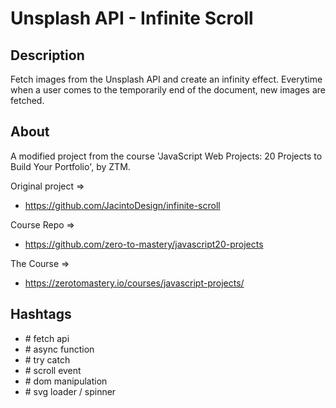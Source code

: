 # Unsplash API - Infinite Scroll

## Description

Fetch images from the Unsplash API and create an infinity effect. Everytime when a user comes to the temporarily end of the document, new images are fetched.


## About

A modified project from the course 'JavaScript Web Projects: 20 Projects to Build Your Portfolio', by ZTM.

Original project => 
- https://github.com/JacintoDesign/infinite-scroll

Course Repo => 
- https://github.com/zero-to-mastery/javascript20-projects

The Course => 
- https://zerotomastery.io/courses/javascript-projects/


## Hashtags

- \# fetch api
- \# async function
- \# try catch
- \# scroll event
- \# dom manipulation
- \# svg loader / spinner
